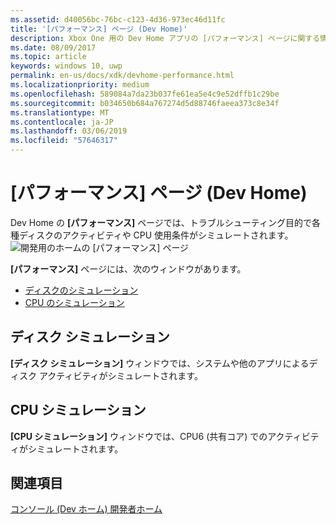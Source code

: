```yaml
---
ms.assetid: d40056bc-76bc-c123-4d36-973ec46d11fc
title: '[パフォーマンス] ページ (Dev Home)'
description: Xbox One 用の Dev Home アプリの [パフォーマンス] ページに関する情報を提供します。
ms.date: 08/09/2017
ms.topic: article
keywords: windows 10, uwp
permalink: en-us/docs/xdk/devhome-performance.html
ms.localizationpriority: medium
ms.openlocfilehash: 589084a7da23b037fe61ea5e4c9e52dffb1c29be
ms.sourcegitcommit: b034650b684a767274d5d88746faeea373c8e34f
ms.translationtype: MT
ms.contentlocale: ja-JP
ms.lasthandoff: 03/06/2019
ms.locfileid: "57646317"
---
```

# <a name="performance-page-dev-home"></a>[パフォーマンス] ページ (Dev Home)
   
  
Dev Home の **[パフォーマンス]** ページでは、トラブルシューティング目的で各種ディスクのアクティビティや CPU 使用条件がシミュレートされます。   
 ![開発用のホームの [パフォーマンス] ページ](images/devhome_performance.png)   
  
**[パフォーマンス]** ページには、次のウィンドウがあります。   
 
   *  [ディスクのシミュレーション](#ID4EEB)  
   *  [CPU のシミュレーション](#ID4EOB)  

 
<a id="ID4EEB"></a>

   

## <a name="disk-simulation"></a>ディスク シミュレーション  
   
  
**[ディスク シミュレーション]** ウィンドウでは、システムや他のアプリによるディスク アクティビティがシミュレートされます。   
  
<a id="ID4EOB"></a>

   

## <a name="cpu-simulation"></a>CPU シミュレーション  
   
  
**[CPU シミュレーション]** ウィンドウでは、CPU6 (共有コア) でのアクティビティがシミュレートされます。   
  
<a id="ID4EYB"></a>

   

## <a name="see-also"></a>関連項目  
 [コンソール (Dev ホーム) 開発者ホーム](dev-home.md)

  
